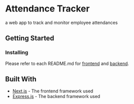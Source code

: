# Attendance Tracker

a web app to track and monitor employee attendances

## Getting Started

### Installing

Please refer to each README.md for [frontend](/frontend/README.md) and [backend](/backend/README.md).

## Built With

- [Next.js](https://nextjs.org/) - The frontend framework used
- [Express.js](https://expressjs.com/) - The backend framework used
